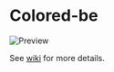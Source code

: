 # Colored-be

![Preview](https://github.com/col0redby/colored-be/blob/media/media/ColoredGif.gif)

See [wiki](https://github.com/col0redby/colored-be/wiki) for more details.
